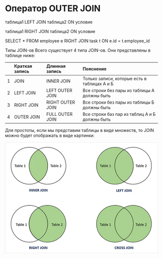 

# Оператор OUTER JOIN

таблица1 LEFT JOIN таблица2 ON условие

таблица1 RIGHT JOIN таблица2 ON условие

SELECT * FROM employee e RIGHT JOIN task t ON e.id = t.employee_id

Типы JOIN-ов
Всего существует 4 типа JOIN-ов. Они представлены в таблице ниже:

|   | Краткая запись | 	Длинная запись    | 	Пояснение                                     |
|:--|:---------------|:-------------------|:-----------------------------------------------|
| 1 | 	JOIN          | 	INNER JOIN	       | Только записи, которые есть в таблицах А и Б   |
 | 2 | 	LEFT JOIN     | 	LEFT OUTER JOIN	  | Все строки без пары из таблицы А должны быть   |
 | 3 | 	RIGHT JOIN    | 	RIGHT OUTER JOIN	 | Все строки без пары из таблицы Б должны быть   |
 | 4 | 	OUTER JOIN    | 	FULL OUTER JOIN	  | Все строки баз пар из таблиц А и Б должны быть |

Для простоты, если мы представим таблицы в виде множеств, то JOIN можно будет отображать в виде картинки:

![alt text](images/img.png "Title")